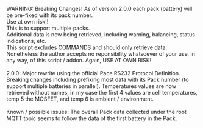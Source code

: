 WARNING: Breaking Changes! As of version 2.0.0 each pack (battery) will be pre-fixed with its pack number. 
<br>
Use at own risk!! 
<br>
This is to support multiple packs. 
<br>
Additional data is now being retrieved, including warning, balancing, status indications, etc. 
<br>
This script excludes COMMANDS and should only retrieve data. Nonetheless the author accepts no reponsibility whatsoever of your use, in any way, of this script / addon. Again, USE AT OWN RISK!
<br>
<br>
2.0.0: Major rewrite using the official Pace RS232 Protocol Definition. Breaking changes including prefixing most data with its Pack number (to support multiple batteries in parallel). Temperatures values are now retrieved without names, in my case the first 4 values are cell temperatures, temp 5 the MOSFET, and temp 6 is ambient / environment.
<br>
<br>
Known / possible issues: The overall Pack data collected under the root MQTT topic seems to follow the data of the first battery in the Pack.